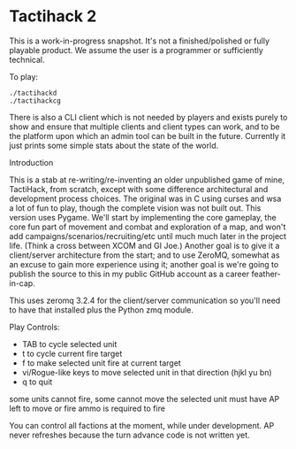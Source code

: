 Tactihack 2
===========

This is a work-in-progress snapshot. It's not a finished/polished or fully playable product. We assume the user is a programmer or sufficiently technical.

To play:

    ./tactihackd
    ./tactihackcg

There is also a CLI client which is not needed by players and exists purely to show and ensure that multiple clients and client types can work, and to be the platform upon which an admin tool can be built in the future. Currently it just prints some simple stats about the state of the world.

Introduction

This is a stab at re-writing/re-inventing an older unpublished game of mine, TactiHack, from scratch, except with some difference architectural and development process choices. The original was in C using curses and wsa a lot of fun to play, though the complete vision was not built out. This version uses Pygame. We'll start by implementing the core gameplay, the core fun part of movement and combat and exploration of a map, and won't add campaigns/scenarios/recruiting/etc until much much later in the project life. (Think a cross between XCOM and GI Joe.)  Another goal is to give it a client/server architecture from the start; and to use ZeroMQ, somewhat as an excuse to gain more experience using it; another goal is we're going to publish the source to this in my public GitHub account as a career feather-in-cap.

This uses zeromq 3.2.4 for the client/server communication so you'll need to have that installed plus the Python zmq module.

Play Controls:

* TAB to cycle selected unit
* t to cycle current fire target
* f to make selected unit fire at current target 
* vi/Rogue-like keys to move selected unit in that direction (hjkl yu bn)
* q to quit

some units cannot fire, some cannot move
the selected unit must have AP left to move or fire
ammo is required to fire

You can control all factions at the moment, while under development. AP never refreshes because the turn advance code is not written yet.

